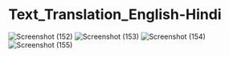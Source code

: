 # Text_Translation_English-Hindi
![Screenshot (152)](https://github.com/Sakrast/Text_Translation_English-Hindi/assets/96097292/8c6b18b9-b231-4f7e-826e-069b828835e9)
![Screenshot (153)](https://github.com/Sakrast/Text_Translation_English-Hindi/assets/96097292/a6125240-b9a5-4b45-a04a-fead0a6e9022)
![Screenshot (154)](https://github.com/Sakrast/Text_Translation_English-Hindi/assets/96097292/87d21398-e69d-44b8-945e-60ea93e18e3b)
![Screenshot (155)](https://github.com/Sakrast/Text_Translation_English-Hindi/assets/96097292/e314a792-2673-4971-a2bf-b74dda5f7ea3)

